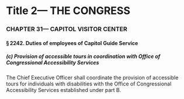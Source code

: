 
# Title 2— THE CONGRESS
### CHAPTER 31— CAPITOL VISITOR CENTER
#### § 2242. Duties of employees of Capitol Guide Service
##### (c) Provision of accessible tours in coordination with Office of Congressional Accessibility Services

The Chief Executive Officer shall coordinate the provision of accessible tours for individuals with disabilities with the Office of Congressional Accessibility Services established under part B.
